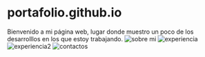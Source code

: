# portafolio.github.io
Bienvenido a mi página web, lugar donde muestro un poco de los desarrolllos en los que estoy trabajando.
![sobre mi](https://user-images.githubusercontent.com/119751148/205453636-9c160383-a159-4d4a-a359-67984fa971e4.jpg)
![experiencia](https://user-images.githubusercontent.com/119751148/205453650-06d0e539-9723-4dc4-a019-7b0b7fcd7a2f.jpg)
![experiencia2](https://user-images.githubusercontent.com/119751148/205453652-62d8d684-cd53-487a-9ad0-cb521605ade5.jpg)
![contactos](https://user-images.githubusercontent.com/119751148/205453659-f729c102-b1c6-4533-9f77-6d0c8225c704.jpg)
